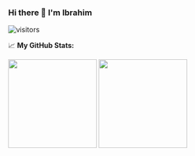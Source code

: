 ### Hi there 👋 I'm Ibrahim

<!--
**ibrahimvid/ibrahimvid** is a ✨ _special_ ✨ repository because its `README.md` (this file) appears on your GitHub profile.

- 🔭 I’m currently working on Deep Learning and Natural Language Processing
- 🌱 I’m currently learning Tensorflow, Keras
- 👯 I’m looking to collaborate on ...
- 🤔 I’m looking for help with ...
- 💬 Ask me about ...
- 📫 How to reach me: ...
- 😄 Pronouns: ...
- ⚡ Fun fact: ...
-->

![visitors](https://visitor-badge.glitch.me/badge?page_id=${ibrahimvid}.${ibrahimvid})

📈 **My GitHub Stats:**

<p>
  <img height="180em" src="https://github-readme-stats.vercel.app/api?username=ibrahimvid&show_icons=true&hide_border=true&&count_private=true&include_all_commits=true" />
  <img height="180em" src="https://github-readme-stats.vercel.app/api/top-langs/?username=ibrahimvid&show_icons=true&hide_border=true&layout=compact&langs_count=8"/>
</p>
